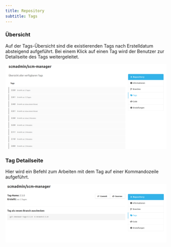 ```yaml
---
title: Repository
subtitle: Tags
---
```

### Übersicht
Auf der Tags-Übersicht sind die existierenden Tags nach Erstelldatum absteigend aufgeführt. Bei einem Klick auf einen Tag wird der Benutzer zur Detailseite des Tags weitergeleitet. 

![Tags Übersicht](assets/repository-tags-overview.png)

### Tag Detailseite
Hier wird ein Befehl zum Arbeiten mit dem Tag auf einer Kommandozeile aufgeführt.

![Tag Detailseite](assets/repository-tag-detailView.png)
